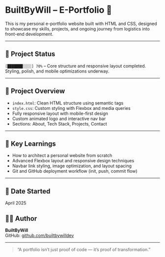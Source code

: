 # BuiltByWill – E-Portfolio 💼

This is my personal e-portfolio website built with HTML and CSS, designed to showcase my skills, projects, and ongoing journey from logistics into front-end development.

---

## 🚧 Project Status

`[███████░░░░] 70%` – Core structure and responsive layout completed. Styling, polish, and mobile optimizations underway.

---

## 📁 Project Overview

- `index.html`: Clean HTML structure using semantic tags
- `style.css`: Custom styling with Flexbox and media queries
- Fully responsive layout with mobile-first design
- Custom animated logo and interactive nav bar
- Sections: About, Tech Stack, Projects, Contact

---

## 🧠 Key Learnings

- How to architect a personal website from scratch
- Advanced Flexbox layout and responsive design techniques
- Navbar link styling, image optimization, and layout spacing
- Git and GitHub deployment workflow (init, push, commit flow)

---

## 📅 Date Started
April 2025

## 👨‍💻 Author
**BuiltByWill**  
GitHub: [github.com/builtbywilldev](https://github.com/builtbywilldev)

---

> “A portfolio isn’t just proof of code — it’s proof of transformation.”  
